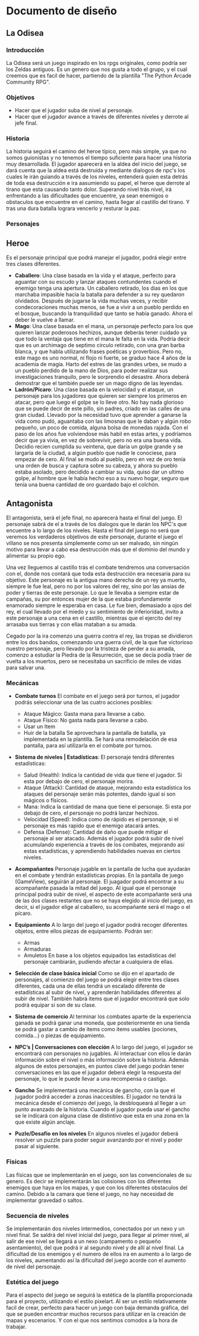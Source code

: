 # Documento de diseño

## La Odisea

### Introducción
La Odisea será un juego inspirado en los rpgs originales, como podría ser los Zeldas antiguos. Es un genero que nos gusta a todo el grupo, y el cual creemos que es facil de hacer, partiendo de la plantilla "The Python Arcade Community RPG".

### Objetivos
- Hacer que el jugador suba de nivel al personaje.
- Hacer que el jugador avance a través de diferentes niveles y derrote al jefe final.

### Historia
La historia seguirá el camino del heroe típico, pero más simple, ya que no somos guionistas y no tenemos el tiempo suficiente para hacer una historia muy desarrollada.
El jugador aparecerá en la aldea del inicio del juego, se dará cuenta que la aldea está destruida y mediante dialogos de npc's los cuales le irán guiando a través de los niveles, entenderá quien esta detrás de toda esa destrucción e ira aasumiendo su papel, el heroe que derrote al tirano que esta causando tanto dolor. 
Superando nivel trás nivel, irá enfrentando a las dificultades que encuentre, ya sean enemigos o obstaculos que encuentre en el camino, hasta llegar al castillo del tirano. Y tras una dura batalla lograra vencerlo y resturar la paz.

### Personajes
## Heroe
Es el personaje principal que podrá manejar el jugador, podrá elegir entre tres clases diferentes.
- **Caballero**: Una clase basada en la vida y el ataque, perfecto para aguantar con su escudo y lanzar ataques contundentes cuando el enemigo tenga una apertura. Un caballero retirado, los dias en los que marchaba impasible hacía la batalla para defender a su rey quedaron olvidados. Después de jugarse la vida muchas veces, y recibir condecoraciones muchas menos, se fue a vivir a un pueblo perdido en el bosque, buscando la tranquilidad que tanto se había ganado. Ahora el deber le vuelve a llamar.
- **Mago**: Una clase basada en el mana, un personaje perfecto para los que quieren lanzar poderosos hechizos, aunque deberás tener cuidado ya que todo la ventaja que tiene en el mana le falta en la vida. Podría decir que es un archimago de septimo círculo retirado, con una gran barba blanca, y que habla utilizando frases poéticas y proverbios. Pero no, este mago es uno normal, ni flojo ni fuerte, se graduo hace 4 años de la academia de magia. Harto del estres de las grandes urbes, se mudo a un pueblo perdido de la mano de Dios, para poder realizar sus investigaciones tranquilo, pero le sorprendio el desastre. Ahora deberá demostrar que el también puede ser un mago digno de las leyendas.
- **Ladrón/Pícaro**: Una clase basada en la velocidad y el ataque, un personaje para los jugadores que quieren ser siempre los primeros en atacar, pero que luego el golpe se lo lleve otro. No hay nada glorioso que se puede decir de este pillo, sin padres, criado en las calles de una gran ciudad. Llevado por la necesidad tuvo que aprender a ganarse la vida como pudó, aguantaba con las limosnas que le daban y algún robo pequeño, un poco de comida, alguna bolsa de monedas rajada. Con el paso de los años fue volviendose más habil en estas artes, y podríamos decir que ya vivia, en vez de sobrevivir, pero no era una buena vida. Decidio recien cumplida su veintena, que daría un golpe grande y se largaría de la ciudad, a algún pueblo que nadie le conociese, para empezar de cero. Al final se mudo al pueblo, pero en vez de oro tenía una orden de busca y captura sobre su cabeza, y ahora su pueblo estaba asolado, pero decidido a cambiar su vida, quiso dar un ultimo golpe, al hombre que le había hecho eso a su nuevo hogar, seguro que tenía una buena cantidad de oro guardado bajo el colchón.

## Antagonista
  El antagonista, será el jefe final, no aparecerá hasta el final del juego. El personaje sabrá de el a través de los dialogos que le darán los NPC's que encuentre a   lo largo de los niveles. Hasta el final del juego no será que veremos los verdaderos objetivos de este personaje, durante el juego el villano se nos presenta         simplemente como un ser malvado, sin ningún motivo para llevar a cabo esa destrucción más que el dominio del mundo y alimentar su propio ego.
  
  Una vez lleguemos al castillo trás el combate tendremos una conversación con el, donde nos contará que toda esta destrucción era necesaria para su objetivo.
  Este personaje es la antigua mano derecha de un rey ya muerto, siempre le fue leal, pero no por los valores del rey, sino por las ansias de poder y tierras de este   personaje. Lo que le llevaba a siempre estar de campañas, su por entonces mujer de la que estaba profundamente enamorado siempre le esperaba en casa. Le fue bien,    demasiado a ojos del rey, el cual llevado por el miedo y su sentimiento de inferioridad, invito a este personaje a una cena en el castillo, mientras que el           ejercito del rey arrasaba sus tierras y con ellas mataban a su amada. 
  
  Cegado por la ira comenzo una guerra contra el rey, las tropas se dividieron entre los dos bandos, comenzando una guerra civil, de la que fue victorioso              nuestro personaje, pero llevado por la tristeza de perder a su amada, comenzo a estudiar la Piedra de   la Resurreción, que se decía podía traer de vuelta a los      muertos, pero se necesitaba un sacrificio de miles de vidas para salvar una.
  
### Mecánicas
- **Combate turnos**
  El combate en el juego será por turnos, el jugador podrás seleccionar una de las cuatro acciones posibles:
  - Ataque Mágico: Gasta mana para llevarse a cabo.
  - Ataque Físico: No gasta nada para llevarse a cabo.
  - Usar un Item
  - Huir de la batalla
  Se aprovechara la pantalla de batalla, ya implementada en la plantilla. Se hará una remodelación de esa pantalla, para así utilizarla en el combate por turnos.

- **Sistema de niveles | Estadísticas**: 
  El personaje tendrá diferentes estadísticas:
  - Salud (Health): Indica la cantidad de vida que tiene el jugador. Si esta por debajo de cero, el personaje morira.
  - Ataque (Attack): Cantidad de ataque, mejorando esta estadística los ataques del personaje serán más potentes, dando igual si son mágicos o físicos.
  - Mana: Indica la cantidad de mana que tiene el personaje. Si esta por debajo de cero, el personaje no podrá lanzar hechizos.
  - Velocidad (Speed): Indica como de rápido es el personaje, si el personaje es más rapido que el enemigo atacará antes.
  - Defensa (Defense): Cantidad de daño que puede mitigar el personaje al ser atacado.
  Además el jugador podrá subir de nivel acumulando experiencia a través de los combates, mejorando así estas estadísticas, y aprendiendo habilidades nuevas en         ciertos niveles.

- **Acompañantes**
  Personaje jugable en la pantalla de lucha que ayudarán en el combate y tendrán estadísticas propias. En la pantalla de juego (GameView), seguirán al personaje.
  El juagador podrá encontrar a su acompañante pasada la mitad del juego. Al igual que el personaje principal podrá subir de nivel, el aspecto de este acompañante
  será una de las dos clases restantes que no se haya elegido al inicio del juego, es decir, si el jugador elige al caballero, su acompañante será el mago o el         pícaro.

- **Equipamiento**
  A lo largo del juego el jugador podrá recoger diferentes objetos, entre ellos piezas de equipamiento. Podrán ser:
  - Armas
  - Armaduras
  - Amuletos
  En base a los objetos equipados las estadísticas del personaje cambiarán, pudiendo afectar a cualquiera de ellas.

- **Selección de clase básica inicial**
  Como se dijo en el apartado de personajes, al comienzo del juego se podrá elegir entre tres clases diferentes, cada una de ellas tendrá un escalado diferente de      estadísticas al subir de nivel, y aprenderán habilidades diferentes al subir de nivel. También habrá items que el jugador encontrará que solo podrá equipar si son    de su clase.

- **Sistema de comercio**
  Al terminar los combates aparte de la experiencia ganada se podrá ganar una moneda, que posteriormente en una tienda se podrá gastar a cambio de items como
  items usables (pociones, comida...) o piezas de equipamiento.

- **NPC’s | Conversaciones con elección**
  A lo largo del juego, el jugador se encontrará con personajes no jugables. Al interactuar con ellos le darán información sobre el nivel o más información sobre la    historia. Además algunos de estos personajes, en puntos clave del juego podrán tener conversaciones en las que el jugador deberá elegir la respuesta del personaje,
  lo que le puede llevar a una recompensa o castigo.

- **Gancho**
  Se implementará una mecánica de gancho, con la que el jugador podrá acceder a zonas inaccesibles. El jugador no tendrá la mecánica desde el comienzo del juego, la    desbloqueará al llegar a un punto avanzado de la historia. Cuando el jugador pueda usar el gancho se le indicará con alguna clase de distintivo que esta en una       zona  en la que existe algún anclaje.

- **Puzle/Desafio en los niveles**
  En algunos niveles el jugador deberá resolver un puzzle para poder seguir avanzando por el nivel y poder pasar al siguiente.

### Fisicas
Las físicas que se implementarán en el juego, son las convencionales de su genero. Es decir se implementarán las colisiones con los diferentes enemigos que haya en los mapas, y que con los diferentes obstaculos del camino. Debido a la camara que tiene el juego, no hay necesidad de implementar gravedad o saltos.

### Secuencia de niveles
Se implementarán dos niveles intermedios, conectados por un nexo y un nivel final. Se saldrá del nivel inicial del juego, para llegar al primer nivel, al salir de ese nivel se llegará a un nexo (campamento o pequeño asentamiento), del que podrá ir al segundo nivel y de allí al nivel final. La dificultad de los enemigos y el numero de ellos ira en aumento a lo largo de los niveles, aumentando así la dificultad del juego acorde con el aumento de nivel del personaje.

### Estética del juego
Para el aspecto del juego se seguirá la estética de la plantilla proporcionada para el proyecto, utilizando el estilo pixelart. Al ser un estilo relativamente facil de crear, perfecto para hacer un juego con baja demanda gráfica, del que se pueden encontrar muchos recursos para utilizar en la creación de mapas y escenarios. Y con el que nos sentimos comodos a la hora de trabajar.


